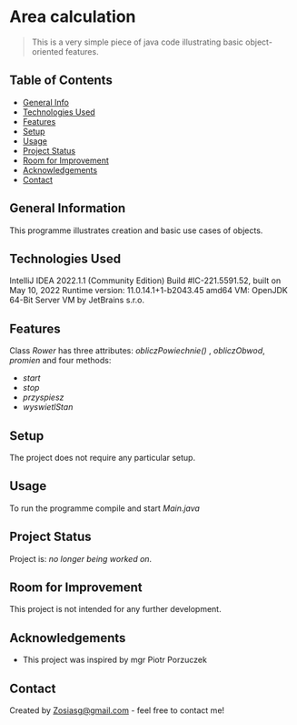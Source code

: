 # Area calculation
> This is a very simple piece of java code illustrating basic object-oriented features.
## Table of Contents
* [General Info](#general-information)
* [Technologies Used](#technologies-used)
* [Features](#features)
* [Setup](#setup)
* [Usage](#usage)
* [Project Status](#project-status)
* [Room for Improvement](#room-for-improvement)
* [Acknowledgements](#acknowledgements)
* [Contact](#contact)


## General Information
This programme illustrates creation and basic use cases of objects.

## Technologies Used
IntelliJ IDEA 2022.1.1 (Community Edition)
Build #IC-221.5591.52, built on May 10, 2022
Runtime version: 11.0.14.1+1-b2043.45 amd64
VM: OpenJDK 64-Bit Server VM by JetBrains s.r.o.

## Features
Class _Rower_ has three attributes: _obliczPowiechnie()_ , _obliczObwod_, _promien_  and four methods:
- _start_
- _stop_
- _przyspiesz_
- _wyswietlStan_

## Setup
The project does not require any particular setup.

## Usage
To run the programme compile and start _Main.java_ 

## Project Status
Project is: _no longer being worked on_. 

## Room for Improvement
This project is not intended for any further development.

## Acknowledgements
- This project was inspired by mgr Piotr Porzuczek

## Contact
Created by Zosiasg@gmail.com - feel free to contact me!
